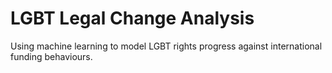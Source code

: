 # LGBT Legal Change Analysis
 Using machine learning to model LGBT rights progress against international funding behaviours.
